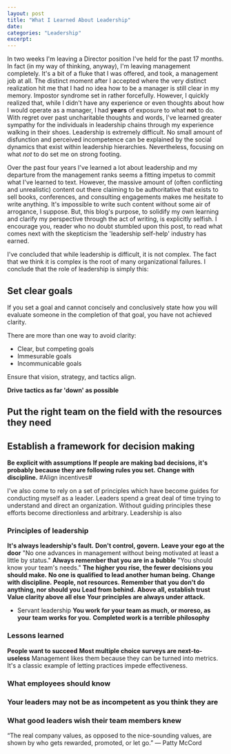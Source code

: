 ```yaml
---
layout: post  
title: "What I Learned About Leadership"  
date: 
categories: "Leadership"  
excerpt:  
---
```


In two weeks I'm leaving a Director position I've held for the past 17 months. In fact (in my way of thinking, anyway), I'm leaving management completely. It's a bit of a fluke that I was offered, and took, a management job at all. The distinct moment after I accepted where the very distinct realization hit me that I had no idea how to be a manager is still clear in my memory. Impostor syndrome set in rather forcefully. However, I quickly realized that, while I didn't have any experience or even thoughts about how I would operate as a manager, I had **years** of exposure to what **not** to do. With regret over past uncharitable thoughts and words, I've learned greater sympathy for the individuals in leadership chains through my experience walking in their shoes. Leadership is extremely difficult. No small amount of disfunction and perceived incompetence can be explained by the social dynamics that exist within leadership hierarchies. Nevertheless, focusing on what *not* to do set me on strong footing.

Over the past four years I've learned a lot about leadership and my departure from the management ranks seems a fitting impetus to commit what I've learned to text. However, the massive amount of (often conflicting and unrealistic) content out there claiming to be authoritative that exists to sell books, conferences, and consulting engagements makes me hesitate to write anything. It's impossible to write such content without some air of arrogance, I suppose. But, this blog's purpose, to solidify my own learning and clarify my perspective through the act of writing, is explicitly selfish. I encourage you, reader who no doubt stumbled upon this post, to read what comes next with the skepticism the 'leadership self-help' industry has earned.

I've concluded that while leadership is difficult, it is not complex. The fact that we think it is complex is the root of many organizational failures. I conclude that the role of leadership is simply this:

## Set clear goals

If you set a goal and cannot concisely and conclusively state how you will evaluate someone in the completion of that goal, you have not achieved clarity.

There are more than one way to avoid clarity:
- Clear, but competing goals
- Immesurable goals
- Incommunicable goals

Ensure that vision, strategy, and tactics align.

**Drive tactics as far 'down' as possible** 

## Put the right team on the field with the resources they need

## Establish a framework for decision making
**Be explicit with assumptions**
**If people are making bad decisions, it's probably because they are following rules you set.**
**Change with discipline.**
#Align incentives#

I've also come to rely on a set of principles which have become guides for conducting myself as a leader. Leaders spend a great deal of time trying to understand and direct an organization. Without guiding principles these efforts become directionless and arbitrary. Leadership is also 

### Principles of leadership
**It's always leadership's fault.**
**Don't control, govern.**
**Leave your ego at the door**
"No one advances in management without being motivated at least a little by status."
**Always remember that you are in a bubble**
"You should know your team's needs."
**The higher you rise, the fewer decisions you should make.**
**No one is qualified to lead another human being.**
**Change with discipline.**
**People, not resources.**
**Remember that you don't do anything, nor should you**
**Lead from behind.**
**Above all, establish trust**
**Value clarity above all else**
**Your principles are always under attack.**
- Servant leadership
**You work for your team as much, or moreso, as your team works for you.**
**Completed work is a terrible philosophy**


### Lessons learned
**People want to succeed**
**Most multiple choice surveys are next-to-useless**
Management likes them because they can be turned into metrics. It's a classic example of letting practices impede effectiveness.

### What employees should know
### Your leaders may not be as incompetent as you think they are

### What good leaders wish their team members knew


“The real company values, as opposed to the nice-sounding values, are shown by who gets rewarded, promoted, or let go.” — Patty McCord